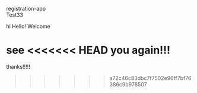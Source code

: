 registration-app
<br>
Test33



hi 
Hello!
Welcome

see
<<<<<<< HEAD
you again!!!
=======

thanks!!!!!
>>>>>>> a72c46c83dbc7f7502e96ff7bf76386c9b978507
